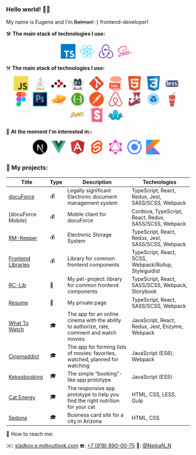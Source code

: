 ### Hello world! 🤘🏻

My name is Eugene and I'm ~~Batman!~~ :) frontend-developer!

🛠 **The main stack of technologies I use:**
<p align="center">
    <img src="img/icons/Typescript.svg" width="40">&nbsp;&nbsp;
    <img src="img/icons/React.svg" width="40">&nbsp;&nbsp;
    <img src="img/icons/Redux.svg" width="40">&nbsp;&nbsp;
    <img src="img/icons/SASS.svg" width="40">&nbsp;&nbsp;
</p>

⚒ **The main stack of technologies I use:**
<p align="center">
    <img src="img/icons/JavaScript.svg" width="40">&nbsp;&nbsp;
    <img src="img/icons/Java.svg" width="40">&nbsp;&nbsp;
    <img src="img/icons/React Router.svg" width="40">&nbsp;&nbsp;
    <img src="img/icons/Apache Cordova.svg" width="40">&nbsp;&nbsp;
    <img src="img/icons/Git.svg" width="40">&nbsp;&nbsp;
    <img src="img/icons/SQL.svg" width="40">&nbsp;&nbsp;
    <img src="img/icons/HTML.svg" width="40">&nbsp;&nbsp;
    <img src="img/icons/CSS.svg" width="40">&nbsp;&nbsp;
    <img src="img/icons/Less.svg" width="40">&nbsp;&nbsp;
    <img src="img/icons/Figma.svg" width="40">&nbsp;&nbsp;
    <img src="img/icons/Photoshop.svg" width="40">&nbsp;&nbsp;
    <img src="img/icons/Zeplin.svg" width="40">&nbsp;&nbsp;
    <img src="img/icons/Swagger.svg" width="40">&nbsp;&nbsp;
    <img src="img/icons/Postman.svg" width="40">&nbsp;&nbsp;
    <img src="img/icons/Enzyme.svg" width="40">&nbsp;&nbsp;
    <img src="img/icons/Jest.svg" width="40">&nbsp;&nbsp;
    <img src="img/icons/Webpack.svg" width="40">&nbsp;&nbsp;
    <img src="img/icons/Gulp.svg" width="40">&nbsp;&nbsp;
    <img src="img/icons/Babel.svg" width="40">&nbsp;&nbsp;
    <img src="img/icons/Storybook.svg" width="40">&nbsp;&nbsp;
    <img src="img/icons/Styleguidist.svg" width="40">&nbsp;&nbsp;
</p>

🔬 **At the moment I'm interested in::**
<p align="center">
    <img src="img/icons/NextJS.svg" width="40">&nbsp;&nbsp;
    <img src="img/icons/Vue.svg" width="40">&nbsp;&nbsp;
    <img src="img/icons/Angular.svg" width="40">&nbsp;&nbsp;
    <img src="img/icons/Svelte.svg" width="40">&nbsp;&nbsp;
    <img src="img/icons/GraphQL.svg" width="40">&nbsp;&nbsp;
    <img src="img/icons/Ionic.svg" width="40">&nbsp;&nbsp;
    <img src="img/icons/Kotlin.svg" width="40">&nbsp;&nbsp;
</p>

### 🧰 My projects:

| Title        | Type        | Description          | Technologies  |
| ------------- | ------------- | ------------- | ----- |
| [docuForce](https://docuforce.infologistics.ru/login) | 💰 | Legally significant Electronic document management system | TypeScript, React, Redux, Jest, SASS/SCSS, Webpack |
| [docuForce Mobile] | 💰 | Mobile client for docuForce | Cordova, TypeScript, React, Redux, SASS/SCSS, Webpack |
| [RM-Keeper](https://rm-keeper.infologistics.ru) | 💰 | Electronic Storage System | TypeScript, React, Redux, Jest, SASS/SCSS, Webpack |
| [Frontend Libraries](https://www.npmjs.com/package/@infologistics/frontend-libraries) | 💰 | Library for common frontend components | TypeScript, React, SCSS, Webpack/Rollup, Styleguidist |
| [RC-Lib](https://www.npmjs.com/package/@neikan/rc-lib) | 🔑 | My pet-project: library for common frontend components | TypeScript, React, SASS/SCSS, Webpack, Storybook |
| [Resume](https://neikan.pro) | 🔑 | My private page | TypeScript, React, SASS/SCSS, Webpack |
| [What To Watch](https://github.com/Neikan/htmlacademy-what-to-watch) | 🎓 | The app for an online cinema with the ability to authorize, rate, comment and watch movies | JavaScript, React, Redux, Jest, Enzyme, Webpack |
| [Cinemaddict](https://github.com/Neikan/htmlacademy-cinemaddict) | 🎓 | The app for forming lists of movies: favorites, watched, planned for watching | JavaScript (ES6), Webpack |
| [Keksobooking](https://github.com/Neikan/htmlacademy-keksobooking) | 🎓 | The simple “booking”-like app prototype | JavaScript (ES5) |
| [Cat Energy](https://github.com/Neikan/htmlacademy-cat-energy) | 🎓 | The responsive app prototype to help you find the right nutrition for your cat | HTML, CSS, LESS, Gulp |
| [Sedona](https://github.com/Neikan/htmlacademy-sedona) | 🎓 | Business card site for a city in Arizona | HTML, CSS |


🔎 How to reach me:
<p>
    ✉️: <a href="mailto:sladkov.e.m@outlook.com">sladkov.e.m@outlook.com</a>
    ☎️: <a href="tel:+79188900075">+7 (918) 890-00-75</a>
    🔖: <a href="tg:https://t.me/NeikaN_N">@NeikaN_N</a>
</p>
